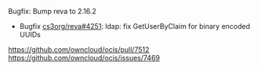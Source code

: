 Bugfix: Bump reva to 2.16.2

*   Bugfix [cs3org/reva#4251](https://github.com/cs3org/reva/pull/4251): ldap: fix GetUserByClaim for binary encoded UUIDs

https://github.com/owncloud/ocis/pull/7512
https://github.com/owncloud/ocis/issues/7469
